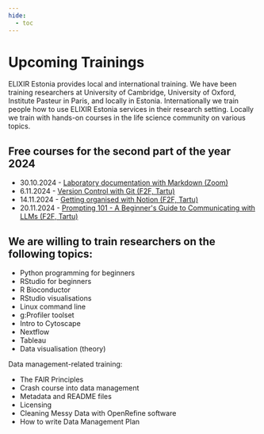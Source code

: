 ```yaml
---
hide:
  - toc
---
```

# Upcoming Trainings

ELIXIR Estonia provides local and international training. We have been training
researchers at University of Cambridge, University of Oxford, Institute Pasteur
in Paris, and locally in Estonia. Internationally we train people how to use
ELIXIR Estonia services in their research setting. Locally we train with
hands-on courses in the life science community on various topics.

## Free courses for the second part of the year 2024

* 30.10.2024 - [Laboratory documentation with Markdown (Zoom)](https://elixir.ut.ee/news/2024/10/01/Lab_doc_Markdown/)
* 6.11.2024 - [Version Control with Git (F2F, Tartu)](https://elixir.ut.ee/news/2024/10/01/Version_control_with_Git/)
* 14.11.2024 - [Getting organised with Notion (F2F, Tartu)](https://elixir.ut.ee/news/2024/10/17/Notion/)
* 20.11.2024 - [Prompting 101 - A Beginner's Guide to Communicating with LLMs (F2F, Tartu)](https://elixir.ut.ee/news/2024/10/17/prompt_generation/)

## We are willing to train researchers on the following topics:

* Python programming for beginners
* RStudio for beginners
* R Bioconductor
* RStudio visualisations
* Linux command line
* g:Profiler toolset
* Intro to Cytoscape
* Nextflow
* Tableau
* Data visualisation (theory)

Data management-related training:

* The FAIR Principles
* Crash course into data management
* Metadata and README files
* Licensing
* Cleaning Messy Data with OpenRefine software
* How to write Data Management Plan
